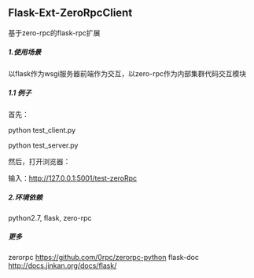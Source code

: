 ## Flask-Ext-ZeroRpcClient
基于zero-rpc的flask-rpc扩展

##### 1.使用场景
以flask作为wsgi服务器前端作为交互，以zero-rpc作为内部集群代码交互模块

##### 1.1 例子
首先：

python test_client.py

python test_server.py

然后，打开浏览器：

输入：http://127.0.0.1:5001/test-zeroRpc


##### 2.环境依赖
python2.7, flask, zero-rpc

##### 更多
zerorpc https://github.com/0rpc/zerorpc-python
flask-doc http://docs.jinkan.org/docs/flask/ 
